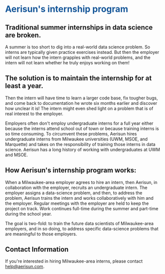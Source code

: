 # <span style="color: #155799;"> Aerisun's internship program </span>

## Traditional summer internships in data science are broken.  

A summer is too short to dig into a real-world data science problem.  So interns are typically given practice exercises instead.  But then the employer will not learn how the intern grapples with real-world problems, and the intern will not learn whether he truly enjoys working on them!  

## The solution is to maintain the internship for at least a year.  

Then the intern will have time to learn a larger code base, fix tougher bugs, and come back to documentation he wrote six months earlier and discover how unclear it is!  The intern might even shed light on a problem that is of real interest to the employer.

Employers often don't employ undergraduate interns for a full year either because the interns attend school out of town or because training interns is so time consuming.  To circumvent these problems, Aerisun hires undergraduate interns from Milwaukee universities (UWM, MSOE, and Marquette) and takes on the responsibility of training those interns in data science.  Aerisun has a long history of working with undergraduates at UWM and MSOE. 

## How Aerisun's internship program works:

When a Milwaukee-area employer agrees to hire an intern, then Aerisun, in collaboration with the employer, recruits an undergraduate intern.  The employer assigns a data-science problem, and then, to address the problem, Aerisun trains the intern and works collaboratively with him and the employer.  Regular meetings with the employer are held to keep the project on track.  Work continues full-time during the summer and part-time during the school year.

The goal is two-fold: to train the future data scientists of Milwaukee-area employers, and in so doing, to address specific data-science problems that are meaningful to those employers.

## Contact Information

If you're interested in hiring Milwaukee-area interns, please contact help@aerisun.com.

